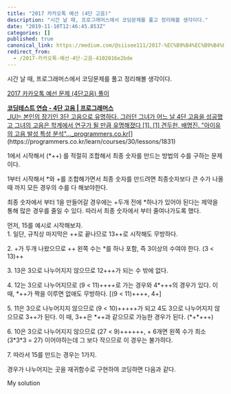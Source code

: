 ```yaml
---
title: "2017 카카오톡 예선 (4단 고음)"
description: "시간 날 때, 프로그래머스에서 코딩문제를 풀고 정리해볼 생각이다."
date: "2019-11-10T12:46:45.853Z"
categories: []
published: true
canonical_link: https://medium.com/@siisee111/2017-%EC%B9%B4%EC%B9%B4%EC%98%A4%ED%86%A1-%EC%98%88%EC%84%A0-4%EB%8B%A8-%EA%B3%A0%EC%9D%8C-4102016e2bde
redirect_from:
  - /2017-카카오톡-예선-4단-고음-4102016e2bde
---
```


시간 날 때, 프로그래머스에서 코딩문제를 풀고 정리해볼 생각이다.

[2017 카카오톡 예선 문제 (4단고음) 풀이](https://programmers.co.kr/learn/courses/30/lessons/1831)

[**코딩테스트 연습 - 4단 고음 | 프로그래머스**  
_IU는 본인의 장기인 3단 고음으로 유명하다. 그러던 그녀가 어느 날 4단 고음을 성공했고 그녀의 고음은 학계에서 연구가 될 만큼 유명해졌다 \[1\]. \[1\] 견두헌, 배명진. "아이유의 고음 발성 특성 분석"…_programmers.co.kr](https://programmers.co.kr/learn/courses/30/lessons/1831 "https://programmers.co.kr/learn/courses/30/lessons/1831")[](https://programmers.co.kr/learn/courses/30/lessons/1831)

1에서 시작해서 (\*++) 를 적절히 조합해서 최종 숫자를 만드는 방법의 수를 구하는 문제이다.

1부터 시작해서 \*와 +를 조합해가면서 최종 숫자를 만드려면 최종숫자보다 큰 수가 나올 때 까지 모든 경우의 수를 다 해보야한다.

최종 숫자에서 부터 1을 만들어갈 경우에는 +두개 전에 \*하나가 있어야 된다는 제약을 통해 많은 경우를 줄일 수 있다. 따라서 최종 숫자에서 부터 줄여나가도록 했다.

먼저, 15를 예시로 시작해보자.  
1\. 일단, 규칙상 마지막은 ++로 끝나므로 13++로 시작해도 무방하다.

2\. +가 두개 나왔으므로 ++ 왼쪽 수는 \*를 하나 포함, 즉 3이상의 수여야 한다. (3 < 13)++

3\. 13은 3으로 나누어지지 않으므로 12+++가 되는 수 밖에 없다.

4\. 12는 3으로 나누어지므로 (9 < 11)++++로 가는 경우와 4\*+++의 경우가 있다. 이 때, \*++가 짝을 이루면 없애도 무방하다. \[(9 < 11)++++, 4+\]

5\. 11은 3으로 나누어지지 않으므로 (9 < 10)+++++가 되고 4도 3으로 나누어지지 않으므로 3++가 된다. 이 때, 3++은 \*++과 같으므로 가능한 경우가 된다. (\*+\*+++)

6\. 10은 3으로 나누어지지 않으므로 (27 < 9)++++++, + 6개면 왼쪽 수가 최소 (3\*3\*3 = 27) 이어야하는데 그 보다 작으므로 이 경우는 불가하다.

7\. 따라서 15를 만드는 경우는 1가지.

경우가 나누어지는 곳을 재귀함수로 구현하여 코딩하면 다음과 같다.

My solution
